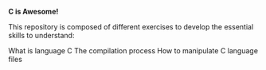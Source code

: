 
**C is Awesome!**

This repository is composed of different exercises to develop the essential skills to understand:

What is language C
The compilation process
How to manipulate C language files
